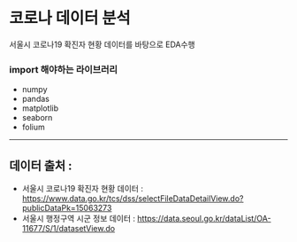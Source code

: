# 코로나 데이터 분석
서울시 코로나19 확진자 현황 데이터를 바탕으로 EDA수행 

### import 해야하는 라이브러리
- numpy
- pandas
- matplotlib
- seaborn
- folium

---
데이터 출처 :
---
- 서울시 코로나19 확진자 현황 데이터 : https://www.data.go.kr/tcs/dss/selectFileDataDetailView.do?publicDataPk=15063273
- 서울시 행정구역 시군 정보 데이터 : https://data.seoul.go.kr/dataList/OA-11677/S/1/datasetView.do
